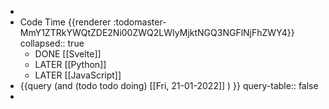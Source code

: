 -
- Code Time {{renderer :todomaster-MmY1ZTRkYWQtZDE2Ni00ZWQ2LWIyMjktNGQ3NGFlNjFhZWY4}}
  collapsed:: true
	- DONE [[Svelte]]
	- LATER [[Python]]
	- LATER [[JavaScript]]
- {{query (and (todo todo doing) [[Fri, 21-01-2022]] ) }}
  query-table:: false
-